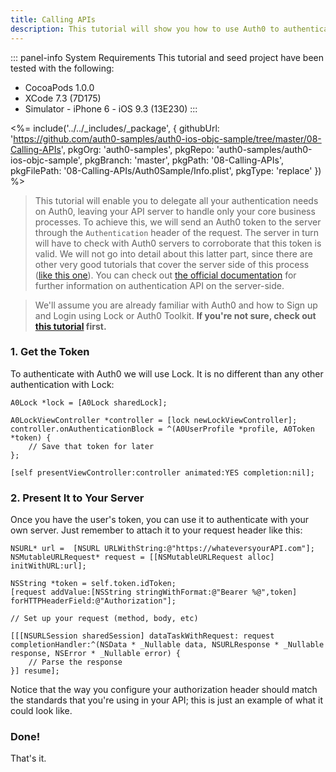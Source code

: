 ```yaml
---
title: Calling APIs
description: This tutorial will show you how to use Auth0 to authenticate with your own API server.
---
```


::: panel-info System Requirements
This tutorial and seed project have been tested with the following:

* CocoaPods 1.0.0
* XCode 7.3 (7D175)
* Simulator - iPhone 6 - iOS 9.3 (13E230)
  :::

<%= include('../../_includes/_package', {
  githubUrl: 'https://github.com/auth0-samples/auth0-ios-objc-sample/tree/master/08-Calling-APIs',
  pkgOrg: 'auth0-samples',
  pkgRepo: 'auth0-samples/auth0-ios-objc-sample',
  pkgBranch: 'master',
  pkgPath: '08-Calling-APIs',
  pkgFilePath: '08-Calling-APIs/Auth0Sample/Info.plist',
  pkgType: 'replace'
}) %>

> This tutorial will enable you to delegate all your authentication needs on Auth0, leaving your API server to handle only your core business processes.
> To achieve this, we will send an Auth0 token to the server through the `Authentication` header of the request. The server in turn will have to check with Auth0 servers to corroborate that this token is valid. We will not go into detail about this latter part, since there are other very good tutorials that cover the server side of this process ([like this one](https://github.com/auth0-samples/auth0-angularjs2-systemjs-sample/tree/master/Server)). You can check out [the official documentation](/api/authentication) for further information on authentication API on the server-side.

> We'll assume you are already familiar with Auth0 and how to Sign up and Login using Lock or Auth0 Toolkit. **If you're not sure, check out [this tutorial](01-login.md) first.**

### 1. Get the Token

To authenticate with Auth0 we will use Lock. It is no different than any other authentication with Lock:

```objc
A0Lock *lock = [A0Lock sharedLock];

A0LockViewController *controller = [lock newLockViewController];
controller.onAuthenticationBlock = ^(A0UserProfile *profile, A0Token *token) {
    // Save that token for later   
};

[self presentViewController:controller animated:YES completion:nil];
```

### 2. Present It to Your Server

Once you have the user's token, you can use it to authenticate with your own server. Just remember to attach it to your request header like this:

```objc
NSURL* url =  [NSURL URLWithString:@"https://whateversyourAPI.com"];
NSMutableURLRequest* request = [[NSMutableURLRequest alloc] initWithURL:url];

NSString *token = self.token.idToken;
[request addValue:[NSString stringWithFormat:@"Bearer %@",token] forHTTPHeaderField:@"Authorization"];

// Set up your request (method, body, etc)

[[[NSURLSession sharedSession] dataTaskWithRequest: request completionHandler:^(NSData * _Nullable data, NSURLResponse * _Nullable response, NSError * _Nullable error) {
    // Parse the response        
}] resume];
```

Notice that the way you configure your authorization header should match the standards that you're using in your API; this is just an example of what it could look like.

### Done!

That's it.
